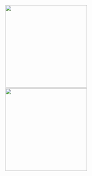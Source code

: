 <img src="/screenshots/screenshot_1.png" width="260">&emsp;<img src="/results/screenshot_2.png" width="260">
